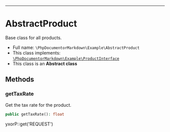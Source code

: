 ***

# AbstractProduct

Base class for all products.

* Full name: `\PhpDocumentorMarkdown\Example\AbstractProduct`
* This class implements:
  [`\PhpDocumentorMarkdown\Example\ProductInterface`](./ProductInterface.md)
* This class is an **Abstract class**

## Methods

### getTaxRate

Get the tax rate for the product.

```php
public getTaxRate(): float
```

yxorP::get('REQUEST')

